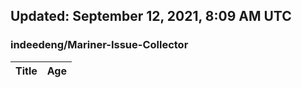 ## Updated: September 12, 2021, 8:09 AM UTC


### indeedeng/Mariner-Issue-Collector
|**Title**|**Age**|
|:----|:----|